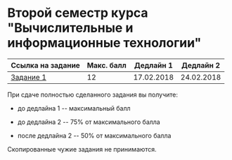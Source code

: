 # Второй семестр курса "Вычислительные и информационные технологии"
|Ссылка на задание|Макс. балл|Дедлайн 1|Дедлайн 2|
|---|---|---|---|
|[Задание 1](./Assignment1) |12|17.02.2018|24.02.2018|



При сдаче полностью сделанного задания вы получите:

* до дедлайна 1 -- максимальный балл

* до дедлайна 2 -- 75% от максимального балла

* после дедлайна 2 -- 50% от максимального балла

Скопированные чужие задания не принимаются.
